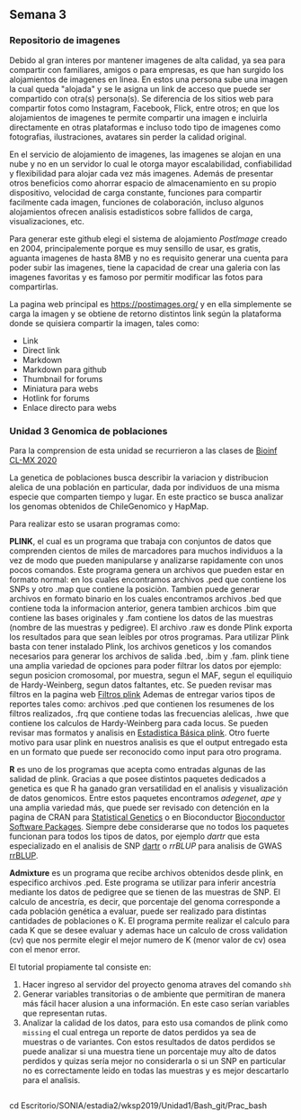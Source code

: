 ## Semana 3

### Repositorio de imagenes

Debido al gran interes por mantener imagenes de alta calidad, ya sea para compartir con familiares, amigos o para empresas, es que han surgido los alojamientos de imagenes en linea. En estos una persona sube una imagen la cual queda "alojada" y se le asigna un link de acceso que puede ser compartido con otra(s) persona(s). Se diferencia de los sitios web para compartir fotos como Instagram, Facebook, Flick, entre otros; en que los alojamientos de imagenes te permite compartir una imagen e incluirla directamente en otras plataformas e incluso todo tipo de imagenes como fotografias, ilustraciones, avatares sin perder la calidad original.

En el servicio de alojamiento de imagenes, las imagenes se alojan en una nube y no en un servidor lo cual le otorga mayor escalabilidad, confiabilidad y flexibilidad para alojar cada vez más imagenes. Además de presentar otros beneficios como ahorrar espacio de almacenamiento en su propio dispositivo, velocidad de carga constante, funciones para compartir facilmente cada imagen, funciones de colaboración, incluso algunos alojamientos ofrecen analisis estadisticos sobre fallidos de carga, visualizaciones, etc.

Para generar este github elegi el sistema de alojamiento *PostImage* creado en 2004, principalemente porque es muy sensillo de usar, es gratis, aguanta imagenes de hasta 8MB y no es requisito generar una cuenta para poder subir las imagenes, tiene la capacidad de crear una galeria con las imagenes favoritas y es famoso por permitir modificar las fotos para compartirlas.

La pagina web principal es https://postimages.org/ y en ella simplemente se carga la imagen y se obtiene de retorno distintos link según la plataforma donde se quisiera compartir la imagen, tales como:
* Link
* Direct link
* Markdown
* Markdown para github
* Thumbnail for forums
* Miniatura para webs
* Hotlink for forums
* Enlace directo para webs





### Unidad 3 Genomica de poblaciones

Para la comprension de esta unidad se recurrieron a las clases de [Bioinf CL-MX 2020](https://www.youtube.com/watch?v=Gdxwh2oSkOY&ab_channel=Bioinform%C3%A1ticaCL-MX)

La genetica de poblaciones busca describir la variacion y distribucion alelica de una población en particular, dada por individuos de una misma especie que comparten tiempo y lugar. En este practico se busca analizar los genomas obtenidos de ChileGenomico y HapMap.

Para realizar esto se usaran programas como:

**PLINK**, el cual es un programa que trabaja con conjuntos de datos que comprenden cientos de miles de marcadores para muchos individuos a la vez de modo que pueden manipularse y analizarse rapidamente con unos pocos comandos. 
Este programa genera un archivos que pueden estar en formato normal: en los cuales encontramos archivos .ped que contiene los SNPs y otro .map que contiene la posiciòn. Tambien puede generar archivos en formato binario en los cuales encontramos archivos .bed que contiene toda la informacion anterior, genera tambien archicos .bim que contiene las bases originales y .fam contiene los datos de las muestras (nombre de las muestras y pedigree).
El archivo .raw es donde Plink exporta los resultados para que sean leibles por otros programas.
Para utilizar Plink basta con tener instalado Plink, los archivos geneticos y los comandos necesarios para generar los archivos de salida .bed, .bim y .fam.
plink tiene una amplia variedad de opciones para poder filtrar los datos por ejemplo: segun posicion cromosomal, por muestra, segun el MAF, segun el equiliquio de Hardy-Weinberg, segun datos faltantes, etc. Se pueden revisar mas filtros en la pagina web [Filtros plink](https://www.cog-genomics.org/plink/1.9/filter)
Ademas de entregar varios tipos de reportes tales como: archivos .ped que contienen los resumenes de los filtros realizados, .frq que contiene todas las frecuencias alelicas, .hwe que contiene los calculos de Hardy-Weinberg para cada locus. Se pueden revisar mas formatos y analisis en [Estadistica Básica plink](https://www.cog-genomics.org/plink/1.9/basic_stats).
Otro fuerte motivo para usar plink en nuestros analisis es que el output entregado esta en un formato que puede ser reconocido como input para otro programa.


**R** es uno de los programas que acepta como entradas algunas de las salidad de plink. Gracias a que posee distintos paquetes dedicados a genetica es que R ha ganado gran versatilidad en el analisis y visualización de datos genomicos. Entre estos paquetes encontramos *adegenet*, *ape* y una amplia variedad más, que puede ser revisado con detención en la pagina de CRAN para [Statistical Genetics](https://cran.microsoft.com/snapshot/2017-08-01/web/views/Genetics.html) o en Bioconductor [Bioconductor Software Packages](https://bioconductor.org/packages/release/bioc/). 
Siempre debe considerarse que no todos los paquetes funcionan para todos los tipos de datos, por ejemplo *dartr* que esta especializado en el analisis de SNP [dartr](https://pubmed.ncbi.nlm.nih.gov/29266847/) o *rrBLUP* para analisis de GWAS [rrBLUP](https://cran.r-project.org/web/packages/rrBLUP/rrBLUP.pdf).


**Admixture** es un programa que recibe archivos obtenidos desde plink, en especifico archivos .ped. Este programa se utilizar para inferir ancestría mediante los datos de pedigree que se tienen de las muestras de SNP. El calculo de ancestría, es decir, que porcentaje del genoma corresponde a cada población genética a evaluar, puede ser realizado para distintas cantidades de poblaciones o K. El programa permite realizar el calculo para cada K que se desee evaluar y ademas hace un calculo de cross validation (cv) que nos permite elegir el mejor numero de K (menor valor de cv) osea con el menor error. 

El tutorial propiamente tal consiste en:
1. Hacer ingreso al servidor del proyecto genoma atraves del comando `shh`
2. Generar variables transitorias o de ambiente que permitiran de manera más fácil hacer alusion a una información. En este caso serían variables que representan rutas.
3. Analizar la calidad de los datos, para esto usa comandos de plink como `missing` el cual entrega un reporte de datos perdidos ya sea de muestras o de variantes. Con estos resultados de datos perdidos se puede analizar si una muestra tiene un porcentaje muy alto de datos perdidos y quizas sería mejor no considerarla o si un SNP en particular no es correctamente leido en todas las muestras y es mejor descartarlo para el analisis.















```{bash}
```
















cd Escritorio/SONIA/estadia2/wksp2019/Unidad1/Bash_git/Prac_bash
